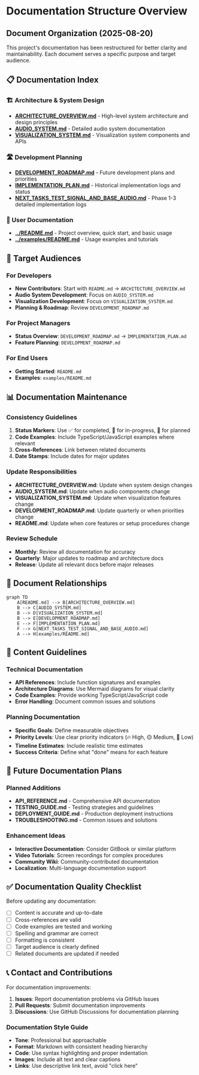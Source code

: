 # Documentation Structure Overview

## Document Organization (2025-08-20)

This project's documentation has been restructured for better clarity and maintainability. Each document serves a specific purpose and target audience.

## 📋 Documentation Index

### 🏗️ Architecture & System Design
- **[ARCHITECTURE_OVERVIEW.md](./ARCHITECTURE_OVERVIEW.md)** - High-level system architecture and design principles
- **[AUDIO_SYSTEM.md](./AUDIO_SYSTEM.md)** - Detailed audio system documentation
- **[VISUALIZATION_SYSTEM.md](./VISUALIZATION_SYSTEM.md)** - Visualization system components and APIs

### 🛣️ Development Planning
- **[DEVELOPMENT_ROADMAP.md](./DEVELOPMENT_ROADMAP.md)** - Future development plans and priorities
- **[IMPLEMENTATION_PLAN.md](./IMPLEMENTATION_PLAN.md)** - Historical implementation logs and status
- **[NEXT_TASKS_TEST_SIGNAL_AND_BASE_AUDIO.md](./NEXT_TASKS_TEST_SIGNAL_AND_BASE_AUDIO.md)** - Phase 1-3 detailed implementation logs

### 📖 User Documentation
- **[../README.md](../README.md)** - Project overview, quick start, and basic usage
- **[../examples/README.md](../examples/README.md)** - Usage examples and tutorials

## 🎯 Target Audiences

### For Developers
- **New Contributors**: Start with `README.md` → `ARCHITECTURE_OVERVIEW.md`
- **Audio System Development**: Focus on `AUDIO_SYSTEM.md`
- **Visualization Development**: Focus on `VISUALIZATION_SYSTEM.md`
- **Planning & Roadmap**: Review `DEVELOPMENT_ROADMAP.md`

### For Project Managers
- **Status Overview**: `DEVELOPMENT_ROADMAP.md` → `IMPLEMENTATION_PLAN.md`
- **Feature Planning**: `DEVELOPMENT_ROADMAP.md`

### For End Users
- **Getting Started**: `README.md`
- **Examples**: `examples/README.md`

## 📊 Documentation Maintenance

### Consistency Guidelines
1. **Status Markers**: Use ✅ for completed, 🚧 for in-progress, 🎯 for planned
2. **Code Examples**: Include TypeScript/JavaScript examples where relevant
3. **Cross-References**: Link between related documents
4. **Date Stamps**: Include dates for major updates

### Update Responsibilities
- **ARCHITECTURE_OVERVIEW.md**: Update when system design changes
- **AUDIO_SYSTEM.md**: Update when audio components change
- **VISUALIZATION_SYSTEM.md**: Update when visualization features change
- **DEVELOPMENT_ROADMAP.md**: Update quarterly or when priorities change
- **README.md**: Update when core features or setup procedures change

### Review Schedule
- **Monthly**: Review all documentation for accuracy
- **Quarterly**: Major updates to roadmap and architecture docs
- **Release**: Update all relevant docs before major releases

## 🔄 Document Relationships

```mermaid
graph TD
    A[README.md] --> B[ARCHITECTURE_OVERVIEW.md]
    B --> C[AUDIO_SYSTEM.md]
    B --> D[VISUALIZATION_SYSTEM.md]
    B --> E[DEVELOPMENT_ROADMAP.md]
    E --> F[IMPLEMENTATION_PLAN.md]
    F --> G[NEXT_TASKS_TEST_SIGNAL_AND_BASE_AUDIO.md]
    A --> H[examples/README.md]
```

## 📝 Content Guidelines

### Technical Documentation
- **API References**: Include function signatures and examples
- **Architecture Diagrams**: Use Mermaid diagrams for visual clarity
- **Code Examples**: Provide working TypeScript/JavaScript code
- **Error Handling**: Document common issues and solutions

### Planning Documentation
- **Specific Goals**: Define measurable objectives
- **Priority Levels**: Use clear priority indicators (🔥 High, 🟡 Medium, 🔵 Low)
- **Timeline Estimates**: Include realistic time estimates
- **Success Criteria**: Define what "done" means for each feature

## 🚀 Future Documentation Plans

### Planned Additions
- **API_REFERENCE.md** - Comprehensive API documentation
- **TESTING_GUIDE.md** - Testing strategies and guidelines
- **DEPLOYMENT_GUIDE.md** - Production deployment instructions
- **TROUBLESHOOTING.md** - Common issues and solutions

### Enhancement Ideas
- **Interactive Documentation**: Consider GitBook or similar platform
- **Video Tutorials**: Screen recordings for complex procedures
- **Community Wiki**: Community-contributed documentation
- **Localization**: Multi-language documentation support

## ✅ Documentation Quality Checklist

Before updating any documentation:

- [ ] Content is accurate and up-to-date
- [ ] Cross-references are valid
- [ ] Code examples are tested and working
- [ ] Spelling and grammar are correct
- [ ] Formatting is consistent
- [ ] Target audience is clearly defined
- [ ] Related documents are updated if needed

## 📞 Contact and Contributions

For documentation improvements:
1. **Issues**: Report documentation problems via GitHub Issues
2. **Pull Requests**: Submit documentation improvements
3. **Discussions**: Use GitHub Discussions for documentation planning

### Documentation Style Guide
- **Tone**: Professional but approachable
- **Format**: Markdown with consistent heading hierarchy
- **Code**: Use syntax highlighting and proper indentation
- **Images**: Include alt text and clear captions
- **Links**: Use descriptive link text, avoid "click here"

